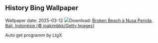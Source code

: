 ## History Bing Wallpaper
Wallpaper date: 2025-03-12
![](https://www.bing.com/th?id=OHR.NusaPenida_FR-CA6070971285_UHD.jpg&w=1000)Download: [Broken Beach à Nusa Penida, Bali, Indonésie (© joakimbkk/Getty Images)](https://www.bing.com/th?id=OHR.NusaPenida_FR-CA6070971285_UHD.jpg)

Auto get programm by LtgX
